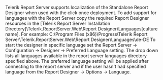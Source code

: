 Telerik Report Server supports localization of the Standalone Report Designer when used with the click once deployment.
To add support for languages with the Report Server copy the required Report Designer resources in the [Telerik Report Server Installation Directory]\Telerik.ReportServer.Web\Report Designer\Languages\[culture name]. For example: C:\Program Files (x86)\Progress\Telerik Report Server\Telerik.ReportServer.Web\Report Designer\Languages\de-DE
To start the designer in specific language set the Report Server -> Configuration -> Designer -> Preferred Language setting. The drop down lists all languages available in the report server languages directory specified above.
The preferred language setting will be applied after connecting to the report server and if the user hasn't had specified language from the Report Designer -> Options -> Language.
